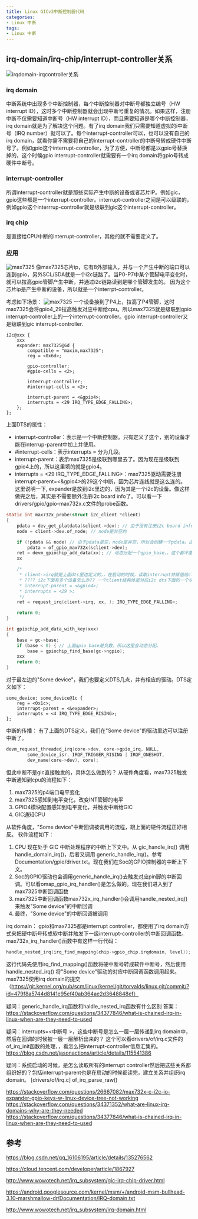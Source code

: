```yaml
---
title: Linux GICv3中断控制器代码
categories: 
- Linux 中断
tags:
- Linux 中断
---
```


## irq-domain/irq-chip/interrupt-controller关系
![irqdomain-irqcontroller关系](/images/中断/中断控制器-irqdomain关系.png)

### irq domain
中断系统中出现多个中断控制器，每个中断控制器对中断号都独立编号（HW interrupt ID），这时多个中断控制器就会出现中断号重复的情况。如果这样，注册中断不仅需要知道中断号（HW interrupt ID），而且需要知道是哪个中断控制器，irq domain就是为了解决这个问题。有了irq domain我们只需要知道虚拟的i中断号（IRQ number）就可以了。每个interrupt-controller可以，也可以没有自己的irq domain，就看你需不需要将自己的interrupt-controller的中断号转成硬件中断号了。例如gpio这个interrupt-controller，为了方便，中断号都是以gpio号替换掉的，这个时候gpio interrupt-controller就需要有一个irq domain将gpio号转成硬件中断号。

### interrupt-controller
所谓interrupt-controller就是那些实际产生中断的设备或者芯片IP。例如gic，gpio这些都是一个interrupt-controller。interrupt-controller之间是可以级联的，例如gpio这个interrrup-controller就是级联到gic这个interrupt-controller。

### irq chip
是直接给CPU中断的interrupt-controller，其他的就不需要定义了。

### 应用

![max7325](/images/中断/max7325-1.png)
像max7325芯片ip，它有8外部输入，并与一个产生中断的端口可以连到gpio，另外SCL/SDA就是一个i2c链路了。当P0-P7中某个管脚电平变化时，就可以拉高gpio管脚产生中断，并通过i2c链路读到是哪个管脚发生的。
因为这个芯片ip是产生中断的设备，所以就是一个interrpt-controller。

考虑如下场景：
![max7325](/images/中断/max7325-2.png)
一个设备接到了P4上，拉高了P4管脚，这时max7325会将gpio4_29拉高触发对应中断给cpu。所以max7325就是级联到gpio interrupt-controller上的一个interrupt-controller。gpio interrupt-controller又是级联到gic interrupt-controller.
```
i2c@xxx {
    xxx
    expander: max7325@6d {
        compatible = "maxim,max7325";
        reg = <0x6d>;

        gpio-controller;
        #gpio-cells = <2>;

        interrupt-controller;
        #interrupt-cells = <2>;

        interrupt-parent = <&gpio4>;
        interrupts = <29 IRQ_TYPE_EDGE_FALLING>;
    };
};
```
上面DTS的属性：
- interrupt-controller：表示是一个中断控制器。只有定义了这个，别的设备才能在interrup-parent中加上并使用。
- #interrupt-cells：表示interrupts = <xx>分为几段。
- interrupt-parent：表示max7325是级联到哪里去了。因为现在是级联到gpio4上的，所以这里填的就是gpio4。
- interrupts = <29 IRQ_TYPE_EDGE_FALLING>：max7325驱动需要注册interrupt-parent=<&gpio4>的29这个中断，因为芯片连线就是这么连的。
这里说明一下, expander是放到i2c里边的，因为其是一个i2c的设备。像这样做完之后，其实是不需要额外注册i2c board info了。可以看一下drivers/gpio/gpio-max732x.c文件的probe函数。
```c
static int max732x_probe(struct i2c_client *client)
{
    pdata = dev_get_platdata(&client->dev); // 由于没有注册i2c board info，pdata是空
	node = client->dev.of_node; // node是非空的

	if (!pdata && node) // 由于pdata是空，node是非空，所以会创建一个pdata。由于从dts读i2c信息的时候，gpio_base可以要赋值成负值
		pdata = of_gpio_max732x(&client->dev);
    ret = devm_gpiochip_add_data(xx); // 动态分配一个gpio_base，，这个都不重要了，后面都不会用到
    xx

    /*
     * client->irq就是上面dts里边定义的，，在启动的时候，读取interrupt并赋值给client->irq的。
     * ???? i2c下面有多个设备怎么办?? 一个client结构体是对应i2c dts下面的一个块。
     * interrupt-parent = <&gpio4>; 
     * interrupts = <29 >;
     */
    ret = request_irq(client->irq, xx, ); IRQ_TYPE_EDGE_FALLING>;

    return 0;
}

int gpiochip_add_data_with_key(xxx)
{
    base = gc->base;
    if (base < 0) { // 上面gpio_base是负数，所以这里会动态分配。
		base = gpiochip_find_base(gc->ngpio);
    xxx
    return 0;
}

```

对于最左边的"Some device"，我们也要定义DTS几点，并有相应的驱动。DTS定义如下：
```
some_device: some_device@1c {
    reg = <0x1c>;
    interrupt-parent = <&expander>;
    interrupts = <4 IRQ_TYPE_EDGE_RISING>;
};
```

中断的传播：
有了上面的DTS定义，我们在"Some device"的驱动里边可以注册中断了。
```c
devm_request_threaded_irq(core->dev, core->gpio_irq, NULL,
        some_device_isr, IRQF_TRIGGER_RISING | IRQF_ONESHOT,
        dev_name(core->dev), core);
```
但此中断不是gic直接触发的，具体怎么做到的？
从硬件角度看，max7325触发中断通知到cpu的流程如下：
1. max7325的p4端口电平变化
2. max7325感知到电平变化，改变INT管脚的电平
3. GPIO4模块配置感知到电平变化，并触发中断给GIC
4. GIC通知CPU

从软件角度，"Some device"中断回调被调用的流程，跟上面的硬件流程正好相反。
软件流程如下：
1. CPU 现在处于 GIC 中断处理程序的中断上下文中。从 gic_handle_irq() 调用handle_domain_irq()，后者又调用 generic_handle_irq()。参考Documentation/gpio/driver.txt。现在我们在Soc的GPIO控制器的中断上下文。
2. Soc的GPIO驱动也会调用generic_handle_irq()去触发对应pin脚的中断回调。可以看omap_gpio_irq_handler()是怎么做的。现在我们进入到了max7325中断回调函数
3. max7325中断回调函数max732x_irq_handler()会调用handle_nested_irq()来触发"Some device"的中断回调
4. 最终，"Some device"的中断回调被调用

irq domain：
gpio和max7325都是interrupt controller，都使用了irq domain方式来把硬中断号转成软中断并触发下一级interrupt-controller的中断回调函数。
max732x_irq_handler()函数中有这样一行代码：
```c
handle_nested_irq(irq_find_mapping(chip->gpio_chip.irqdomain, level));
```
这行代码先使用irq_find_mapping()函数将硬中断号转成软件中断号，然后使用handle_nested_irq() 将"Some device"驱动的对应中断回调函数调用起来。
max7325使用irq domain的提交（https://git.kernel.org/pub/scm/linux/kernel/git/torvalds/linux.git/commit/?id=479f8a5744d8141e95ef40ab364ae2d3648848ef）

疑问：generic_handle_irq函数和haldle_nested_irq函数有什么区别
答案：https://stackoverflow.com/questions/34377846/what-is-chained-irq-in-linux-when-are-they-need-to-used

疑问：interrupts=<中断号 >，这些中断号是怎么一层一层传递到irq domain中，然后在回调的时候被一层一层解析出来的？
这个可以看drivers/of/irq.c文件的of_irq_init函数的处理，，看怎么把interrupt-controller信息汇集的。
https://blog.csdn.net/jasonactions/article/details/115541386

疑问：系统启动的时候，是怎么读取所有的interrupt controller然后把这些关系都组织好的？包括interrupt-parent也是在启动的时候都读完，建立关系并组织irq domain。
[drivers/of/irq.c] of_irq_parse_raw()

https://stackoverflow.com/questions/26667082/max732x-c-i2c-io-expander-gpio-keys-w-linux-device-tree-not-working
https://stackoverflow.com/questions/34371352/what-are-linux-irq-domains-why-are-they-needed
https://stackoverflow.com/questions/34377846/what-is-chained-irq-in-linux-when-are-they-need-to-used

## 参考

https://blog.csdn.net/qq_16106195/article/details/135276562

https://cloud.tencent.com/developer/article/1867927

http://www.wowotech.net/irq_subsystem/gic-irq-chip-driver.html

https://android.googlesource.com/kernel/msm/+/android-msm-bullhead-3.10-marshmallow-dr/Documentation/IRQ-domain.txt

http://www.wowotech.net/irq_subsystem/irq-domain.html
